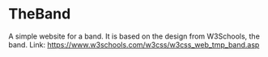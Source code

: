# TheBand
A simple website for a band. It is based on the design from W3Schools, the band.
Link: https://www.w3schools.com/w3css/w3css_web_tmp_band.asp
